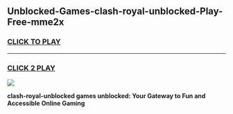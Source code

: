 
## Unblocked-Games-clash-royal-unblocked-Play-Free-mme2x
<h3>
<a href="https://premium76.site?title=clash-royal-unblocked&ref=20M">CLICK TO PLAY</a></h3>
<hr>

<h3>
<a href="https://premium76.site?title=clash-royal-unblocked&ref=20M">CLICK 2 PLAY</a>
  
</h3>

<a href="https://premium76.site?title=clash-royal-unblocked&ref=19M"><img src="https://clearcache.store/games.png"></a>


**clash-royal-unblocked games unblocked: Your Gateway to Fun and Accessible Online Gaming**
